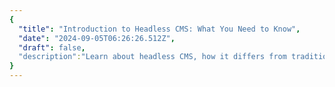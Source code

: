 ```yaml
---
{
  "title": "Introduction to Headless CMS: What You Need to Know",
  "date": "2024-09-05T06:26:26.512Z",
  "draft": false,
  "description":"Learn about headless CMS, how it differs from traditional CMS, and why it’s becoming popular in modern web development."
}
---
```

        